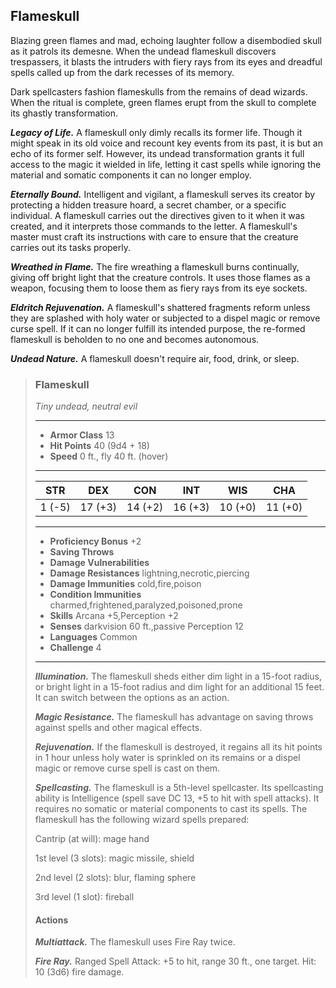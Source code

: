 ## Flameskull
Blazing green flames and mad, echoing laughter follow a disembodied skull as it patrols its demesne. When the undead flameskull discovers trespassers, it blasts the intruders with fiery rays from its eyes and dreadful spells called up from the dark recesses of its memory.

Dark spellcasters fashion flameskulls from the remains of dead wizards. When the ritual is complete, green flames erupt from the skull to complete its ghastly transformation.

***Legacy of Life.*** A flameskull only dimly recalls its former life. Though it might speak in its old voice and recount key events from its past, it is but an echo of its former self. However, its undead transformation grants it full access to the magic it wielded in life, letting it cast spells while ignoring the material and somatic components it can no longer employ.

***Eternally Bound.*** Intelligent and vigilant, a flameskull serves its creator by protecting a hidden treasure hoard, a secret chamber, or a specific individual. A flameskull carries out the directives given to it when it was created, and it interprets those commands to the letter. A flameskull's master must craft its instructions with care to ensure that the creature carries out its tasks properly.

***Wreathed in Flame.*** The fire wreathing a flameskull burns continually, giving off bright light that the creature controls. It uses those flames as a weapon, focusing them to loose them as fiery rays from its eye sockets.

***Eldritch Rejuvenation.*** A flameskull's shattered fragments reform unless they are splashed with holy water or subjected to a dispel magic or remove curse spell. If it can no longer fulfill its intended purpose, the re-formed flameskull is beholden to no one and becomes autonomous.

***Undead Nature.*** A flameskull doesn't require air, food, drink, or sleep.

>### Flameskull
>*Tiny undead, neutral evil*
>___
>- **Armor Class** 13
>- **Hit Points** 40 (9d4 + 18)
>- **Speed** 0 ft., fly 40 ft. (hover)
>___
>|**STR**|**DEX**|**CON**|**INT**|**WIS**|**CHA**|
>|:---:|:---:|:---:|:---:|:---:|:---:|
>|1 (-5)|17 (+3)|14 (+2)|16 (+3)|10 (+0)|11 (+0)|
>
>___
>- **Proficiency Bonus** +2
>- **Saving Throws** 
>- **Damage Vulnerabilities** 
>- **Damage Resistances** lightning,necrotic,piercing
>- **Damage Immunities** cold,fire,poison
>- **Condition Immunities** charmed,frightened,paralyzed,poisoned,prone
>- **Skills** Arcana +5,Perception +2
>- **Senses** darkvision 60 ft.,passive Perception 12
>- **Languages** Common
>- **Challenge** 4
>___
>***Illumination.*** The flameskull sheds either dim light in a 15-foot radius, or bright light in a 15-foot radius and dim light for an additional 15 feet. It can switch between the options as an action.
>
>***Magic Resistance.*** The flameskull has advantage on saving throws against spells and other magical effects.
>
>***Rejuvenation.*** If the flameskull is destroyed, it regains all its hit points in 1 hour unless holy water is sprinkled on its remains or a dispel magic or remove curse spell is cast on them.
>
>***Spellcasting.*** The flameskull is a 5th-level spellcaster. Its spellcasting ability is Intelligence (spell save DC 13, +5 to hit with spell attacks). It requires no somatic or material components to cast its spells. The flameskull has the following wizard spells prepared:
>
>Cantrip (at will): mage hand
>
>1st level (3 slots): magic missile, shield
>
>2nd level (2 slots): blur, flaming sphere
>
>3rd level (1 slot): fireball
>
>#### Actions
>***Multiattack.*** The flameskull uses Fire Ray twice.
>
>***Fire Ray.*** Ranged Spell Attack: +5 to hit, range 30 ft., one target. Hit: 10 (3d6) fire damage.
>
